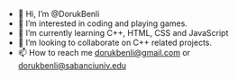 - 👋 Hi, I’m @DorukBenli
- 👀 I’m interested in coding and playing games.
- 🌱 I’m currently learning C++, HTML, CSS and JavaScript
- 💞️ I’m looking to collaborate on C++ related projects.
- 📫 How to reach me dorukbenli@gmail.com or dorukbenli@sabanciuniv.edu

<!---
DorukBenli/DorukBenli is a ✨ special ✨ repository because its `README.md` (this file) appears on your GitHub profile.
You can click the Preview link to take a look at your changes.
--->
